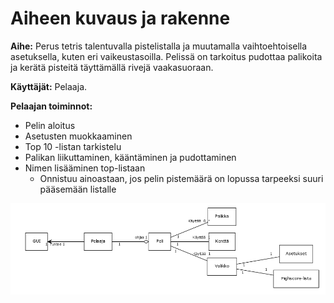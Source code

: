 # Aiheen kuvaus ja rakenne

**Aihe:** Perus tetris talentuvalla pistelistalla ja muutamalla vaihtoehtoisella asetuksella, kuten eri vaikeustasoilla. Pelissä on tarkoitus pudottaa palikoita ja kerätä pisteitä täyttämällä rivejä vaakasuoraan.

**Käyttäjät:** Pelaaja.

**Pelaajan toiminnot:**

* Pelin aloitus
* Asetusten muokkaaminen
* Top 10 -listan tarkistelu
* Palikan liikuttaminen, kääntäminen ja pudottaminen
* Nimen lisääminen top-listaan
	- Onnistuu ainoastaan, jos pelin pistemäärä on lopussa tarpeeksi suuri pääsemään listalle
	

![alt text](https://github.com/ziggysta/JavalabraTetris/blob/master/dokumentointi/uusiluokkakaavio.png "Luokkakaavio")
